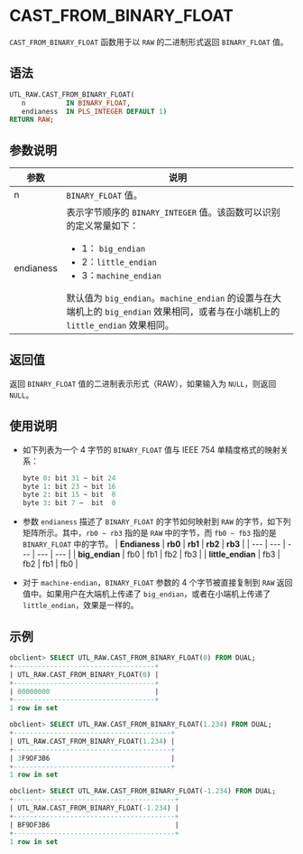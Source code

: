 # CAST_FROM_BINARY_FLOAT 

`CAST_FROM_BINARY_FLOAT` 函数用于以 `RAW` 的二进制形式返回 `BINARY_FLOAT` 值。

## 语法

```sql
UTL_RAW.CAST_FROM_BINARY_FLOAT(
   n          IN BINARY_FLOAT,
   endianess  IN PLS_INTEGER DEFAULT 1) 
RETURN RAW;
```

## 参数说明
| **参数** | **说明** |
| --- | --- |
| n | `BINARY_FLOAT` 值。 |
| endianess | 表示字节顺序的 `BINARY_INTEGER` 值。该函数可以识别的定义常量如下：<ul><li> 1： `big_endian` </li> <li>  2：`little_endian` </li> <li> 3：`machine_endian` </li></ul> 默认值为  `big_endian`。`machine_endian` 的设置与在大端机上的 `big_endian` 效果相同，或者与在小端机上的 ` little_endian` 效果相同。 |

## 返回值

返回 `BINARY_FLOAT` 值的二进制表示形式（RAW），如果输入为 `NULL`，则返回 `NULL`。

## 使用说明

- 如下列表为一个 4 字节的 `BINARY_FLOAT` 值与 IEEE 754 单精度格式的映射关系：
   ```sql
   byte 0: bit 31 ~ bit 24
   byte 1: bit 23 ~ bit 16
   byte 2: bit 15 ~ bit  8
   byte 3: bit 7 ~  bit  0
   ```

- 参数 `endianess` 描述了 `BINARY_FLOAT` 的字节如何映射到 `RAW` 的字节，如下列矩阵所示。其中，`rb0 ~ rb3` 指的是 `RAW` 中的字节，而 `fb0 ~ fb3` 指的是 `BINARY_FLOAT` 中的字节。
   | **Endianess** | **rb0** | **rb1** | **rb2** | **rb3** |
   | --- | --- | --- | --- | --- |
   | **big_endian** | fb0 | fb1 | fb2 | fb3 |
   | **little_endian** | fb3 | fb2 | fb1 | fb0 |

- 对于 `machine-endian`，`BINARY_FLOAT` 参数的 4 个字节被直接复制到 `RAW` 返回值中。如果用户在大端机上传递了 `big_endian`，或者在小端机上传递了` little_endian`，效果是一样的。
  
## 示例
```sql
obclient> SELECT UTL_RAW.CAST_FROM_BINARY_FLOAT(0) FROM DUAL;
+-----------------------------------+
| UTL_RAW.CAST_FROM_BINARY_FLOAT(0) |
+-----------------------------------+
| 00000000                          |
+-----------------------------------+
1 row in set 

obclient> SELECT UTL_RAW.CAST_FROM_BINARY_FLOAT(1.234) FROM DUAL;
+---------------------------------------+
| UTL_RAW.CAST_FROM_BINARY_FLOAT(1.234) |
+---------------------------------------+
| 3F9DF3B6                              |
+---------------------------------------+
1 row in set 

obclient> SELECT UTL_RAW.CAST_FROM_BINARY_FLOAT(-1.234) FROM DUAL;
+----------------------------------------+
| UTL_RAW.CAST_FROM_BINARY_FLOAT(-1.234) |
+----------------------------------------+
| BF9DF3B6                               |
+----------------------------------------+
1 row in set
```
